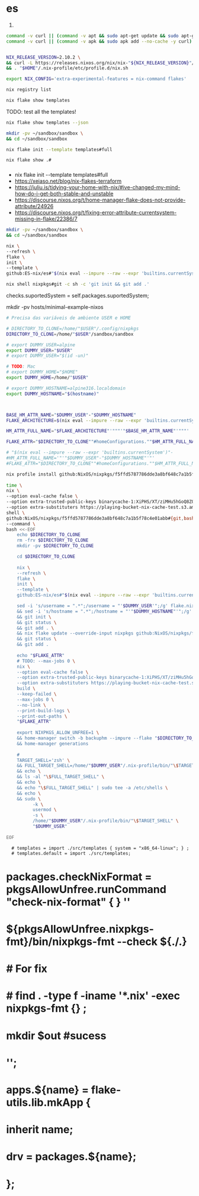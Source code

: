 # es


1)
```bash
command -v curl || (command -v apt && sudo apt-get update && sudo apt-get install -y curl)
command -v curl || (command -v apk && sudo apk add --no-cache -y curl)


NIX_RELEASE_VERSION=2.10.2 \
&& curl -L https://releases.nixos.org/nix/nix-"${NIX_RELEASE_VERSION}"/install | sh -s -- --no-daemon \
&& . "$HOME"/.nix-profile/etc/profile.d/nix.sh

export NIX_CONFIG='extra-experimental-features = nix-command flakes'
```




```bash
nix registry list
```

```bash
nix flake show templates
```


TODO: test all the templates!
```bash
nix flake show templates --json
```



```bash
mkdir -pv ~/sandbox/sandbox \
&& cd ~/sandbox/sandbox
```

```bash
nix flake init --template templates#full
```

```bash
nix flake show .#
```


### 

- nix flake init --template templates#full
- https://xeiaso.net/blog/nix-flakes-terraform
- https://juliu.is/tidying-your-home-with-nix/#ive-changed-my-mind-how-do-i-get-both-stable-and-unstable
- https://discourse.nixos.org/t/home-manager-flake-does-not-provide-attribute/24926
- https://discourse.nixos.org/t/fixing-error-attribute-currentsystem-missing-in-flake/22386/7




```bash
mkdir -pv ~/sandbox/sandbox \
&& cd ~/sandbox/sandbox
```

```bash
nix \
--refresh \
flake \
init \
--template \
github:ES-nix/es#"$(nix eval --impure --raw --expr 'builtins.currentSystem')".startConfig
```


```bash
nix shell nixpkgs#git -c sh -c 'git init && git add .'
```


checks.suportedSystem = self.packages.suportedSystem;


mkdir -pv hosts/minimal-example-nixos



```bash
# Precisa das variáveis de ambiente USER e HOME

# DIRECTORY_TO_CLONE=/home/"$USER"/.config/nixpkgs
DIRECTORY_TO_CLONE=/home/"$USER"/sandbox/sandbox

# export DUMMY_USER=alpine
export DUMMY_USER="$USER"
# export DUMMY_USER="$(id -un)"

# TODO: Mac
# export DUMMY_HOME="$HOME"
export DUMMY_HOME=/home/"$USER"

# export DUMMY_HOSTNAME=alpine316.localdomain
export DUMMY_HOSTNAME="$(hostname)"



BASE_HM_ATTR_NAME="$DUMMY_USER"-"$DUMMY_HOSTNAME"
FLAKE_ARCHITECTURE=$(nix eval --impure --raw --expr 'builtins.currentSystem').

HM_ATTR_FULL_NAME="$FLAKE_ARCHITECTURE"'"""'"$BASE_HM_ATTR_NAME"'"""'

FLAKE_ATTR="$DIRECTORY_TO_CLONE""#homeConfigurations.""$HM_ATTR_FULL_NAME"".activationPackage"

# "$(nix eval --impure --raw --expr 'builtins.currentSystem')"-
#HM_ATTR_FULL_NAME='"'"$DUMMY_USER"-"$DUMMY_HOSTNAME"'"'
#FLAKE_ATTR="$DIRECTORY_TO_CLONE""#homeConfigurations.""$HM_ATTR_FULL_NAME"".activationPackage"

nix profile install github:NixOS/nixpkgs/f5ffd5787786dde3a8bf648c7a1b5f78c4e01abb#git
 
time \
nix \
--option eval-cache false \
--option extra-trusted-public-keys binarycache-1:XiPHS/XT/ziMHu5hGoQ8Z0K88sa1Eqi5kFTYyl33FJg= \
--option extra-substituters https://playing-bucket-nix-cache-test.s3.amazonaws.com \
shell \
github:NixOS/nixpkgs/f5ffd5787786dde3a8bf648c7a1b5f78c4e01abb#{git,bashInteractive,coreutils,gnused,home-manager} \
--command \
bash <<-EOF
    echo $DIRECTORY_TO_CLONE
    rm -frv $DIRECTORY_TO_CLONE
    mkdir -pv $DIRECTORY_TO_CLONE

    cd $DIRECTORY_TO_CLONE
    
    nix \
    --refresh \
    flake \
    init \
    --template \
    github:ES-nix/es#"$(nix eval --impure --raw --expr 'builtins.currentSystem')".startConfig

    sed -i 's/username = ".*";/username = "'$DUMMY_USER'";/g' flake.nix \
    && sed -i 's/hostname = ".*";/hostname = "'"$DUMMY_HOSTNAME"'";/g' flake.nix \
    && git init \
    && git status \
    && git add . \
    && nix flake update --override-input nixpkgs github:NixOS/nixpkgs/f5ffd5787786dde3a8bf648c7a1b5f78c4e01abb \
    && git status \
    && git add .
    
    echo "$FLAKE_ATTR"
    # TODO: --max-jobs 0 \
    nix \
    --option eval-cache false \
    --option extra-trusted-public-keys binarycache-1:XiPHS/XT/ziMHu5hGoQ8Z0K88sa1Eqi5kFTYyl33FJg= \
    --option extra-substituters https://playing-bucket-nix-cache-test.s3.amazonaws.com \
    build \
    --keep-failed \
    --max-jobs 0 \
    --no-link \
    --print-build-logs \
    --print-out-paths \
    "$FLAKE_ATTR"
    
    export NIXPKGS_ALLOW_UNFREE=1 \
    && home-manager switch -b backuphm --impure --flake "$DIRECTORY_TO_CLONE"#"$HM_ATTR_FULL_NAME" \
    && home-manager generations
    
    #
    TARGET_SHELL='zsh' \
    && FULL_TARGET_SHELL=/home/"$DUMMY_USER"/.nix-profile/bin/"\$TARGET_SHELL" \
    && echo \
    && ls -al "\$FULL_TARGET_SHELL" \
    && echo \
    && echo "\$FULL_TARGET_SHELL" | sudo tee -a /etc/shells \
    && echo \
    && sudo \
          -k \
          usermod \
          -s \
          /home/"$DUMMY_USER"/.nix-profile/bin/"\$TARGET_SHELL" \
          "$DUMMY_USER"
    
EOF
```


      # templates = import ./src/templates { system = "x86_64-linux"; } ;
      # templates.default = import ./src/templates;

#      packages.checkNixFormat = pkgsAllowUnfree.runCommand "check-nix-format" { } ''
#        ${pkgsAllowUnfree.nixpkgs-fmt}/bin/nixpkgs-fmt --check ${./.}
#
#        # For fix
#        # find . -type f -iname '*.nix' -exec nixpkgs-fmt {} \;
#
#        mkdir $out #sucess
#      '';
#
#      apps.${name} = flake-utils.lib.mkApp {
#        inherit name;
#        drv = packages.${name};
#      };